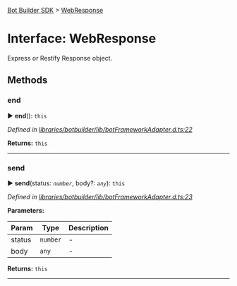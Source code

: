 [Bot Builder SDK](../README.md) > [WebResponse](../interfaces/botbuilder.webresponse.md)



# Interface: WebResponse


Express or Restify Response object.


## Methods
<a id="end"></a>

###  end

► **end**(): `this`



*Defined in [libraries/botbuilder/lib/botFrameworkAdapter.d.ts:22](https://github.com/Microsoft/botbuilder-js/blob/0bfecb6/libraries/botbuilder/lib/botFrameworkAdapter.d.ts#L22)*





**Returns:** `this`





___

<a id="send"></a>

###  send

► **send**(status: *`number`*, body?: *`any`*): `this`



*Defined in [libraries/botbuilder/lib/botFrameworkAdapter.d.ts:23](https://github.com/Microsoft/botbuilder-js/blob/0bfecb6/libraries/botbuilder/lib/botFrameworkAdapter.d.ts#L23)*



**Parameters:**

| Param | Type | Description |
| ------ | ------ | ------ |
| status | `number`   |  - |
| body | `any`   |  - |





**Returns:** `this`





___


